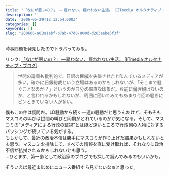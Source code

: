 ```yaml
---
title: "「なにが悪いの？」 — 雇わない、雇われない生活。 [ITmedia オルタナティブ・ブログ]"
description: ''
date: '2006-06-29T12:12:54.000Z'
categories: []
keywords: []
slug: "200606-a03a1abf-b7ab-47d0-800d-d263aebe5f3f"
---
```

時事問題を発見したのでトラバってみる。

リンク: [「なにが悪いの？」 — 雇わない、雇われない生活。 \[ITmedia オルタナティブ・ブログ\]](http://blogs.itmedia.co.jp/proworker/2006/06/post_62de.html "「なにが悪いの？」 - 雇わない、雇われない生活。 [ITmedia オルタナティブ・ブログ]").

> 世間の論調も批判的で、日銀の権威を失墜させたと叫んでいるメディアが多い。確かに日銀総裁という立場はあるのかもしれないが、「そこまで騒ぐことなのか？」というのが自分の率直な印象だ。お前に倫理観はないのか、と言われるかもしれないが、周囲に聞いてみてもあまり今回の騒ぎにピンときていない人が多い。

僕もこの件は疑問だ。LD騒動から続く一連の騒動だと思うんだけど、そもそもマスコミの叫びは世間の叫びと同期がとれているのかが気になる。そして、マスコミの”メディアによる行政の監視”とはほど遠いところで行政側の人物に対するバッシングが続いている気がする。  
もしかして、最近の政治不信は勝手にマスコミが作り上げた結果かもしれないとも思う。マスコミを排除して、すべての情報を直に受け取れば、それなりに政治不信が払拭されるかもしれないとも思う。  
…ひとまず、第一歩として政治家のブログでも探して読んでみるのもいいかも。

そういえば最近まじめにニュース番組すら見てないなぁと思った。
